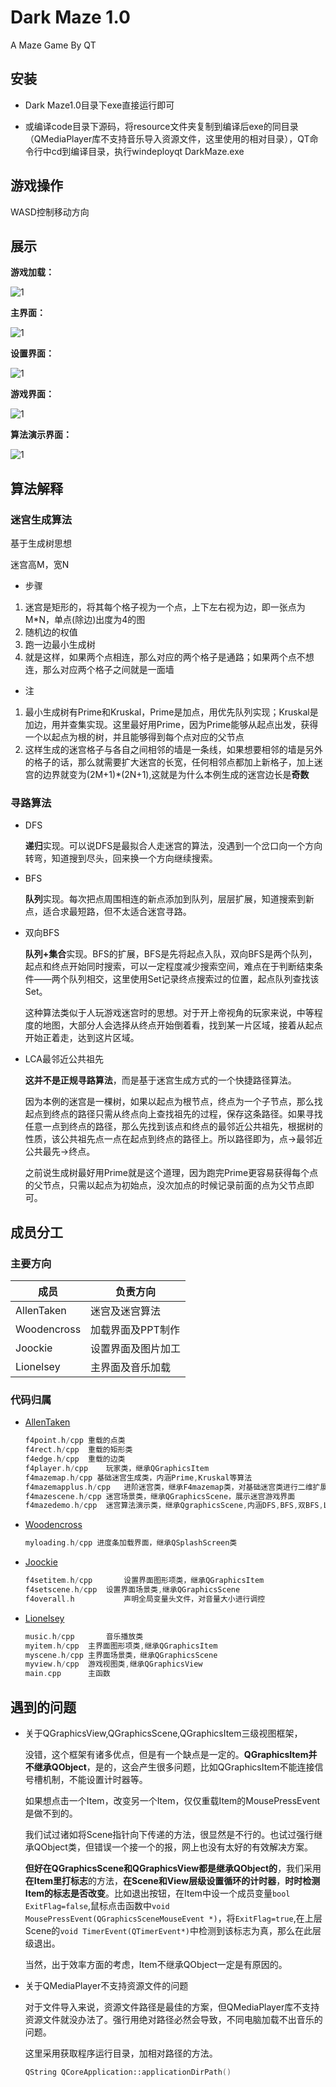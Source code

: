 # Dark Maze 1.0
A Maze Game By QT

## 安装

* Dark Maze1.0目录下exe直接运行即可

* 或编译code目录下源码，将resource文件夹复制到编译后exe的同目录（QMediaPlayer库不支持音乐导入资源文件，这里使用的相对目录），QT命令行中cd到编译目录，执行windeployqt DarkMaze.exe

  

## 游戏操作

WASD控制移动方向



## 展示

**游戏加载：**

![1](./Demo/demo1.jpg)

**主界面：**

![1](./Demo/demo2.jpg)

**设置界面：**

![1](./Demo/demo3.jpg)

**游戏界面：**

![1](./Demo/demo4.jpg)

**算法演示界面：**

![1](./Demo/demo5.jpg)



## 算法解释

### 迷宫生成算法

基于生成树思想

迷宫高M，宽N

- 步骤

1. 迷宫是矩形的，将其每个格子视为一个点，上下左右视为边，即一张点为M*N，单点(除边)出度为4的图
2. 随机边的权值
3. 跑一边最小生成树
4. 就是这样，如果两个点相连，那么对应的两个格子是通路；如果两个点不想连，那么对应两个格子之间就是一面墙

- 注

1. 最小生成树有Prime和Kruskal，Prime是加点，用优先队列实现；Kruskal是加边，用并查集实现。这里最好用Prime，因为Prime能够从起点出发，获得一个以起点为根的树，并且能够得到每个点对应的父节点
2. 这样生成的迷宫格子与各自之间相邻的墙是一条线，如果想要相邻的墙是另外的格子的话，那么就需要扩大迷宫的长宽，任何相邻点都加上新格子，加上迷宫的边界就变为(2M+1)*(2N+1),这就是为什么本例生成的迷宫边长是**奇数**

### 寻路算法

- DFS

  **递归**实现。可以说DFS是最拟合人走迷宫的算法，没遇到一个岔口向一个方向转弯，知道搜到尽头，回来换一个方向继续搜索。

- BFS

  **队列**实现。每次把点周围相连的新点添加到队列，层层扩展，知道搜索到新点，适合求最短路，但不太适合迷宫寻路。

- 双向BFS

  **队列+集合**实现。BFS的扩展，BFS是先将起点入队，双向BFS是两个队列，起点和终点开始同时搜索，可以一定程度减少搜索空间，难点在于判断结束条件——两个队列相交，这里使用Set记录终点搜索过的位置，起点队列查找该Set。

  这种算法类似于人玩游戏迷宫时的思想。对于开上帝视角的玩家来说，中等程度的地图，大部分人会选择从终点开始倒着看，找到某一片区域，接着从起点开始正着走，达到这片区域。

- LCA最邻近公共祖先

  **这并不是正规寻路算法**，而是基于迷宫生成方式的一个快捷路径算法。

  因为本例的迷宫是一棵树，如果以起点为根节点，终点为一个子节点，那么找起点到终点的路径只需从终点向上查找祖先的过程，保存这条路径。如果寻找任意一点到终点的路径，那么先找到该点和终点的最邻近公共祖先，根据树的性质，该公共祖先点一点在起点到终点的路径上。所以路径即为，点->最邻近公共最先->终点。

  之前说生成树最好用Prime就是这个道理，因为跑完Prime更容易获得每个点的父节点，只需以起点为初始点，没次加点的时候记录前面的点为父节点即可。

## 成员分工

### 主要方向

| 成员  | 负责方向           |
| ----------- | ------------------ |
| AllenTaken  | 迷宫及迷宫算法     |
| Woodencross | 加载界面及PPT制作  |
| Joockie     | 设置界面及图片加工 |
| Lionelsey   | 主界面及音乐加载   |

### 代码归属

* [AllenTaken](https://github.com/AllenTaken/)

  ```c++
  f4point.h/cpp	重载的点类
  f4rect.h/cpp	重载的矩形类
  f4edge.h/cpp	重载的边类
  f4player.h/cpp	玩家类，继承QGraphicsItem
  f4mazemap.h/cpp 基础迷宫生成类，内涵Prime,Kruskal等算法
  f4mazemapplus.h/cpp	进阶迷宫类，继承F4mazemap类，对基础迷宫类进行二维扩展
  f4mazescene.h/cpp	迷宫场景类，继承QGraphicsScene，展示迷宫游戏界面
  f4mazedemo.h/cpp	迷宫算法演示类，继承QgraphicsScene,内涵DFS,BFS,双BFS,LCA等算法，展示寻路算法
  ```

* [Woodencross](https://github.com/Woodencross)

  ```c++
  myloading.h/cpp 进度条加载界面，继承QSplashScreen类
  ```

* [Joockie](https://github.com/Joockie)

  ```c++
  f4setitem.h/cpp		设置界面图形项类，继承QGraphicsItem
  f4setscene.h/cpp	设置界面场景类,继承QGraphicsScene
  f4overall.h			声明全局变量头文件，对音量大小进行调控
  ```

* [Lionelsey ](https://github.com/Lionelsey)

  ```c++
  music.h/cpp		音乐播放类
  myitem.h/cpp	主界面图形项类,继承QGraphicsItem
  myscene.h/cpp	主界面场景类，继承QGraphicsScene
  myview.h/cpp	游戏视图类,继承QGraphicsView
  main.cpp	    主函数
  ```

## 遇到的问题

* 关于QGraphicsView,QGraphicsScene,QGraphicsItem三级视图框架，

  没错，这个框架有诸多优点，但是有一个缺点是一定的。**QGraphicsItem并不继承QObject**，是的，这会产生很多问题，比如QGraphicsItem不能连接信号槽机制，不能设置计时器等。

  如果想点击一个Item，改变另一个Item，仅仅重载Item的MousePressEvent是做不到的。

  我们试过诸如将Scene指针向下传递的方法，很显然是不行的。也试过强行继承QObject类，但错误一个接一个的报，网上也没有太好的有效解决方案。

  **但好在QGraphicsScene和QGraphicsView都是继承QObject的**，我们采用**在Item里打标志**的方法，**在Scene和View层级设置循环的计时器**，**时时检测Item的标志是否改变**。比如退出按钮，在Item中设一个成员变量`bool ExitFlag=false`,鼠标点击函数中`void MousePressEvent(QGraphicsSceneMouseEvent *)`，将`ExitFlag=true`,在上层Scene的`void TimerEvent(QTimerEvent*)`中检测到该标志为真，那么在此层级退出。

  当然，出于效率方面的考虑，Item不继承QObject一定是有原因的。

* 关于QMediaPlayer不支持资源文件的问题

  对于文件导入来说，资源文件路径是最佳的方案，但QMediaPlayer库不支持资源文件就没办法了。强行用绝对路径必然会导致，不同电脑加载不出音乐的问题。

  这里采用获取程序运行目录，加相对路径的方法。

  ```c++
  QString QCoreApplication::applicationDirPath()
  ```
